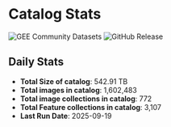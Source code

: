 # Catalog Stats

![GEE Community Datasets](https://img.shields.io/endpoint?url=https://gist.githubusercontent.com/samapriya/34bc0c1280d475d3a69e3b60a706226e/raw/community.json)
![GitHub Release](https://img.shields.io/github/v/release/samapriya/awesome-gee-community-datasets)

## Daily Stats

<!-- START_MARKER -->
* **Total Size of catalog**: 542.91 TB
* **Total images in catalog**: 1,602,483
* **Total image collections in catalog**: 772
* **Total Feature collections in catalog**: 3,107
* **Last Run Date**: 2025-09-19
<!-- END_MARKER -->

